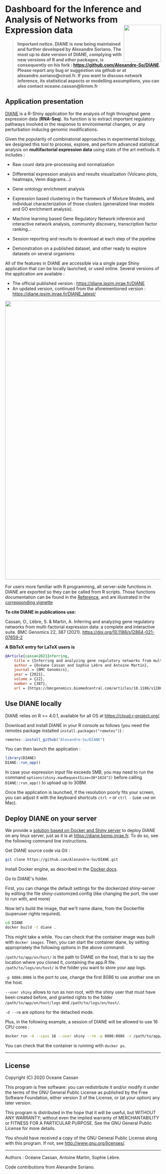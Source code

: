# Dashboard for the Inference and Analysis of Networks from Expression data <img src="man/figures/hex-DIANE.png" align="right" width="120"/>

>**Important notice. DIANE is now being maintained and further developed by Alexandre Soriano. The most up to date version of DIANE, complying with new versions of R and other packages, is consequently on his fork : https://github.com/Alexandre-So/DIANE. Please report any bug or suggestion via github or at alexandre.soriano\@cirad.fr. If you want to discuss network inference, its statistical aspects or modelling assumptions, you can also contact oceane.cassan\@lirmm.fr**



## Application presentation

[DIANE](https://diane.ipsim.inrae.fr) is a R-Shiny application for the analysis of high throughput gene expression data (**RNA-Seq**). Its function is to extract important regulatory pathways involved in the response to environmental changes, or any perturbation inducing genomic modifications.

Given the popularity of combinatorial approaches in experimental biology, we designed this tool to process, explore, and perform advanced statistical analysis on **multifactorial expression data** using state of the art methods. It includes :

- Raw count data pre-processing and normalization

- Differential expression analysis and results visualization (Volcano plots, heatmaps, Venn diagrams...)

- Gene ontology enrichment analysis

- Expression based clustering in the framework of Mixture Models, and individual characterization of those clusters (generalized linar models and GO enrichment analysis).

- Machine learning based Gene Regulatory Network inference and interactive network analysis, community discovery, transcription factor ranking...

- Session reporting and results to download at each step of the pipeline

- Demonstration on a published dataset, and other ready to explore datasets on several organisms

All of the features in DIANE are accessible via a single page Shiny application that can be locally launched, or used online. Several versions of the application are available :

- The official published version : https://diane.ipsim.inrae.fr/DIANE 
- An updated version, continued from the aforementioned version : https://diane.ipsim.inrae.fr/DIANE_latest/

<img src="man/figures/net.PNG" align="center" width="900"/>

For users more familiar with R programming, all server-side functions in DIANE are exported so they can be called from R scripts. Those functions documentation can be found in the [Reference](https://alexandre-so.github.io/DIANE/reference/index.html), and are illustrated in the [corresponding vignette](https://alexandre-so.github.io/DIANE/articles/DIANE_Programming_Interface.html)

**To cite DIANE in publications use:**

  Cassan, O., Lèbre, S. & Martin, A. Inferring and analyzing gene regulatory networks from multi-factorial expression
  data: a complete and interactive suite. BMC Genomics 22, 387 (2021). https://doi.org/10.1186/s12864-021-07659-2

**A BibTeX entry for LaTeX users is**

```bibtex
@Article{cassan2021Inferring,
    title = {Inferring and analyzing gene regulatory networks from multi-factorial expression data: a complete and interactive suite},
    author = {Océane Cassan and Sophie Lèbre and Antoine Martin},
    journal = {BMC Genomics},
    year = {2021},
    volume = {22},
    number = {387},
    url = {https://bmcgenomics.biomedcentral.com/articles/10.1186/s12864-021-07659-2}}
```

## Use DIANE locally

DIANE relies on R \>= 4.0.1, available for all OS at <https://cloud.r-project.org/>.

Download and install DIANE in your R console as follows (you need the remotes package installed `install.packages("remotes")`) :

```r
remotes::install_github("Alexandre-So/DIANE")
```

You can then launch the application :

```r
library(DIANE)
DIANE::run_app()
```

In case your expression input file exceeds 5MB, you may need to run the command `options(shiny.maxRequestSize=30*1024^2)` before calling `DIANE::run_app()` to upload up to 30BM.

Once the application is launched, if the resolution poorly fits your screen, you can adjust it with the keyboard shortcuts `ctrl +` or `ctrl -` (use `cmd` on Mac).

## Deploy DIANE on your server

We provide a [solution based on Docker and Shiny server](https://hub.docker.com/r/rocker/shiny) to deploy DIANE on any linux server, just as it is at <https://diane.bpmp.inrae.fr>. To do so, see the following command line instructions.

Get DIANE source code via Git :

```bash
git clone https://github.com/Alexandre-So/DIANE.git
```

Install Docker engine, as described in the [Docker docs](https://docs.docker.com/engine/install/).

Go to DIANE's folder.

First, you can change the default settings for the dockerized shiny-server by editing the file shiny-customized.config (like changing the port, the user to run with, and more)

Now let's build the image, that we'll name diane, from the Dockerfile (superuser rights required).

```bash
cd DIANE
docker build -t diane .
```

This might take a while. You can check that the container image was built with `docker images`. Then, you can start the container diane, by setting appropriately the following options in the above command:

`/path/to/app/on/host/` is the path to DIANE on the host, that is to say the location where you cloned it, containing the app.R file. `/path/to/logs/on/host/` is the folder you want to store your app logs.

`-p 8086:8086` is the port to use, change the first 8086 to use another one on the host.

`--user shiny` allows to run as non root, with the shiny user that must have been created before, and granted rights to the folder `/path/to/app/on/host/logs` and `/path/to/logs/on/host/`.

`-d --rm` are options for the detached mode.

Plus, in the following example, a session of DIANE will be allowed to use 16 CPU cores :

```bash
docker run -d --cpus 16 --user shiny --rm -p 8086:8086 -v /path/to/app/on/host/:/srv/shiny-server/ -v /path/to/logs/on/host/:/var/log/shiny-server/ diane
```

You can check that the container is running with `docker ps`.

------------------------------------------------------------------------

## License


Copyright (C) 2020 Oceane Cassan

This program is free software: you can redistribute it and/or modify
it under the terms of the GNU General Public License as published by
the Free Software Foundation, either version 3 of the License, or
(at your option) any later version.

This program is distributed in the hope that it will be useful,
but WITHOUT ANY WARRANTY; without even the implied warranty of
MERCHANTABILITY or FITNESS FOR A PARTICULAR PURPOSE.  See the
GNU General Public License for more details.

You should have received a copy of the GNU General Public License
along with this program.  If not, see <http://www.gnu.org/licenses/>.

------------------------------------------------------------------------

Authors : Océane Cassan, Antoine Martin, Sophie Lèbre.

Code contributions from Alexandre Soriano.
